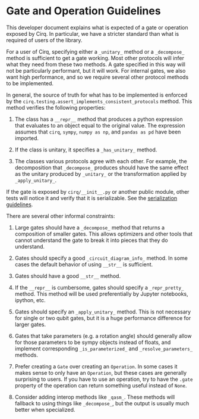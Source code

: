 # Gate and Operation Guidelines

This developer document explains what is expected of a gate or operation exposed
by Cirq.
In particular, we have a stricter standard than what is required of users of the
library.

For a user of Cirq, specifying either a `_unitary_` method or a `_decompose_`
method is sufficient to get a gate working.
Most other protocols will infer what they need from these two methods.
A gate specified in this way will not be particularly performant, but it will
work.
For internal gates, we also want high performance, and so we require several
other protocol methods to be implemented.

In general, the source of truth for what has to be implemented is enforced
by the `cirq.testing.assert_implements_consistent_protocols` method.
This method verifies the following properties:

1. The class has a `__repr__` method that produces a python expression that
evaluates to an object equal to the original value. The expression assumes that
`cirq`, `sympy`, `numpy as np`, and `pandas as pd` have been imported.

2. If the class is unitary, it specifies a `_has_unitary_` method.

3. The classes various protocols agree with each other.
For example, the decomposition that `_decompose_` produces should have the same
effect as the unitary produced by `_unitary_` or the transformation applied by
`_apply_unitary_`.

If the gate is exposed by `cirq/__init__.py` or another public module, other
tests will notice it and verify that it is serializable.
See the [serialization guidelines](/dev/serialization.md).

There are several other informal constraints:

1. Large gates should have a `_decompose_` method that returns
a composition of smaller gates.
This allows optimizers and other tools that cannot understand
the gate to break it into pieces that they do understand.

2. Gates should specify a good `_circuit_diagram_info_` method.
In some cases the default behavior of using `__str__` is sufficient.

3. Gates should have a good `__str__` method.

4. If the `__repr__` is cumbersome, gates should specify a `_repr_pretty_`
method.
This method will be used preferentially by Jupyter notebooks, ipython, etc.

5. Gates should specify an `_apply_unitary_` method.
This is not necessary for single or two qubit gates, but it is a huge
performance difference for larger gates.

6. Gates that take parameters (e.g. a rotation angle) should generally allow for
those parameters to be sympy objects instead of floats, and implement
corresponding `_is_parameterized_` and `_resolve_parameters_` methods.

7. Prefer creating a `Gate` over creating an `Operation`.
In some cases it makes sense to only have an `Operation`, but these cases are
generally surprising to users.
If you have to use an operation, try to have the `.gate` property of the
operation can return something useful instead of `None`.

8. Consider adding interop methods like `_qasm_`.
These methods will fallback to using things like `_decompose_`, but the output
is usually much better when specialized.
